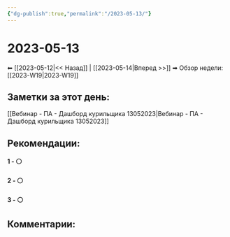 ```yaml
---
{"dg-publish":true,"permalink":"/2023-05-13/"}
---
```


# 2023-05-13

⬅  [[2023-05-12\|<<  Назад]] | [[2023-05-14\|Вперед >>]]  ➡
Обзор недели: [[2023-W19\|2023-W19]]


## Заметки за этот день:

[[Вебинар - ПА - Дашборд курильщика 13052023\|Вебинар - ПА - Дашборд курильщика 13052023]]

## Рекомендации:

#### 1 - ⚪ 

#### 2 - ⚪ 

#### 3 - ⚪ 


## Комментарии:
